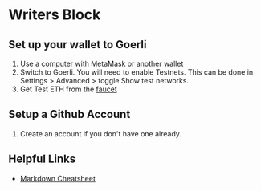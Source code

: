 
# Writers Block

## Set up your wallet to Goerli
1. Use a computer with MetaMask or another wallet
2. Switch to Goerli. You will need to enable Testnets. This can be done in Settings > Advanced > toggle Show test networks.
3. Get Test ETH from the [faucet](https://goerli-faucet.pk910.de/)

## Setup a Github Account
1. Create an account if you don't have one already.


## Helpful Links
- [Markdown Cheatsheet](https://github.com/adam-p/markdown-here/wiki/Markdown-Cheatsheet)
